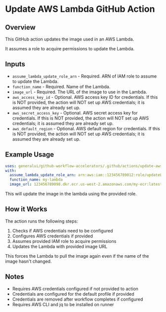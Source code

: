 # Update AWS Lambda GitHub Action

## Overview

This GitHub action updates the image used in an AWS Lambda.

It assumes a role to acquire permissions to update the Lambda.

## Inputs

- `assume_lambda_update_role_arn` - Required. ARN of IAM role to assume to update the Lambda.
- `function_name` - Required. Name of the Lambda.
- `image_url` - Required. The URL of the image to use in the Lambda.
- `aws_access_key_id` - Optional. AWS access key ID for credentials.
If this is NOT provided, the action will NOT set up AWS credentials; it is assumed they are already set up.
- `aws_secret_access_key` - Optional. AWS secret access key for credentials.
If this is NOT provided, the action will NOT set up AWS credentials; it is assumed they are already set up.
- `aws_default_region` - Optional. AWS default region for credentials.
If this is NOT provided, the action will NOT set up AWS credentials; it is assumed they are already set up.

## Example Usage

```yml
uses: generalui/github-workflow-accelerators/.github/actions/update-aws-lambda@1.0.0-update-aws-lambda
with:
  assume_lambda_update_role_arn: arn:aws:iam::123456789012:role/updateLambda
  function_name: my-lambda
  image_url: 123456789098.dkr.ecr.us-west-2.amazonaws.com/my-ecr:latest
```

This will update the image in the lambda using the provided role.

## How it Works

The action runs the following steps:

1. Checks if AWS credentials need to be configured
1. Configures AWS credentials if provided
1. Assumes provided IAM role to acquire permissions
1. Updates the Lambda with provided image URL

This forces the Lambda to pull the image again even if the name of the image hasn't changed.

## Notes

- Requires AWS credentials configured if not provided to action
- Credentials are configured for the default profile if provided
- Credentials are removed after workflow completes if configured
- Requires AWS CLI and jq to be installed on runner
